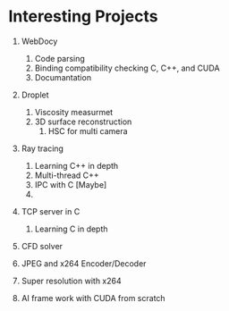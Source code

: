 # Interesting Projects

1. WebDocy
    1. Code parsing
    2. Binding compatibility checking C, C++, and CUDA
    3. Documantation

2. Droplet
    1. Viscosity measurmet
    2. 3D surface reconstruction
        1. HSC for multi camera

3. Ray tracing
    1. Learning C++ in depth
    2. Multi-thread C++
    3. IPC with C \[Maybe\]
    4. 

4. TCP server in C
    1. Learning C in depth
5. CFD solver
6. JPEG and x264 Encoder/Decoder
7. Super resolution with x264
8. AI frame work with CUDA from scratch